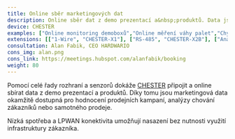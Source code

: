 ```yaml
---
title: Online sběr marketingových dat
description: Online sběr dat z demo prezentací a&nbsp;produktů. Data jsou okamžitě dostupná pro hodnocení prodejních kampaní, analýzy chování zákazníků nebo samotného prodeje.
device: CHESTER
examples: ["Online monitoring demoboxů","Online měření váhy palet","Chytrý regál s využitím tištěné elektroniky"]
extensions: [["1-Wire", "CHESTER-X1"], ["RS-485", "CHESTER-X2B"], ["Analogové a digitální vstupy", "CHESTER-X0C"], ["TTL/CMOS UART", "CHESTER-X2A"], ["Tenzometr", "CHESTER-X6"]]
consultation: Alan Fabik, CEO HARDWARIO
cons_img: alan.png
cons_link: https://meetings.hubspot.com/alanfabik/booking
weight: 80
---
```


Pomocí celé řady rozhraní a senzorů dokáže [CHESTER](/cs/chester/) připojit a online sbírat data z demo prezentací a produktů. Díky tomu jsou marketingová data okamžitě dostupná pro hodnocení prodejních kampaní, analýzy chování zákazníků nebo samotného prodeje.

Nízká spotřeba a LPWAN konektivita umožňují nasazení bez nutnosti využití infrastruktury zákazníka.
